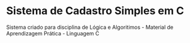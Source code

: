 # Sistema de Cadastro Simples em C
 Sistema criado para disciplina de Lógica e Algoritimos - Material de Aprendizagem Prática - Linguagem C
